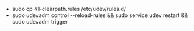 - sudo cp 41-clearpath.rules /etc/udev/rules.d/
- sudo udevadm control --reload-rules && sudo service udev restart && sudo udevadm trigger